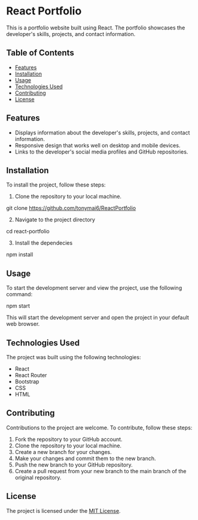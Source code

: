 # React Portfolio

This is a portfolio website built using React. The portfolio showcases the developer's skills, projects, and contact information.

## Table of Contents

- [Features](#features)
- [Installation](#installation)
- [Usage](#usage)
- [Technologies Used](#technologies-used)
- [Contributing](#contributing)
- [License](#license)

## Features

- Displays information about the developer's skills, projects, and contact information.
- Responsive design that works well on desktop and mobile devices.
- Links to the developer's social media profiles and GitHub repositories.

## Installation

To install the project, follow these steps:

1. Clone the repository to your local machine.

git clone https://github.com/tonymai6/ReactPortfolio

2. Navigate to the project directory

cd react-portfolio

3. Install the dependecies

npm install


## Usage

To start the development server and view the project, use the following command:

npm start


This will start the development server and open the project in your default web browser.

## Technologies Used

The project was built using the following technologies:

- React
- React Router
- Bootstrap
- CSS
- HTML

## Contributing

Contributions to the project are welcome. To contribute, follow these steps:

1. Fork the repository to your GitHub account.
2. Clone the repository to your local machine.
3. Create a new branch for your changes.
4. Make your changes and commit them to the new branch.
5. Push the new branch to your GitHub repository.
6. Create a pull request from your new branch to the main branch of the original repository.

## License

The project is licensed under the [MIT License](LICENSE).

